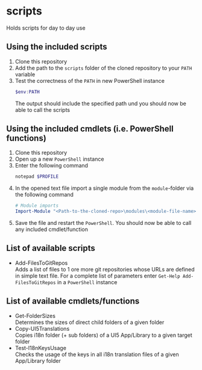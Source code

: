 # scripts

Holds scripts for day to day use

## Using the included scripts
1) Clone this repository  
2) Add the path to the `scripts` folder of the cloned repository to your `PATH` variable  
3) Test the correctness of the `PATH` in new PowerShell instance  
   ```powershell
   $env:PATH
   ```
   The output should include the specified path und you should now be able to call the scripts


## Using the included cmdlets (i.e. PowerShell functions)
1) Clone this repository
2) Open up a new `PowerShell` instance
3) Enter the following command
   ```powershell
   notepad $PROFILE
   ```
4) In the opened text file import a single module from the `module`-folder via the following command
   ```powershell
   # Module imports
   Import-Module "<Path-to-the-cloned-repo>\modules\<module-file-name>.psm1"
   ```
5) Save the file and restart the `PowerShell`. You should now be able to call any included cmdlet/function
## List of available scripts

- Add-FilesToGitRepos   
  Adds a list of files to 1 ore more git repositories whose URLs are defined in simple text file. For a complete list of parameters enter `Get-Help Add-FilesToGitRepos` in a `PowerShell` instance

## List of available cmdlets/functions
- Get-FolderSizes  
  Determines the sizes of direct child folders of a given folder
- Copy-UI5Translations  
  Copies i18n folder (+ sub folders) of a UI5 App/Library to a given target folder
- Test-I18nKeysUsage  
  Checks the usage of the keys in all i18n translation files of a given App/Library folder